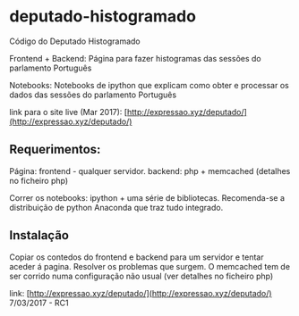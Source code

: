 # deputado-histogramado
Código do Deputado Histogramado

Frontend + Backend: Página para fazer histogramas das sessões do parlamento Português

Notebooks: Notebooks de ipython que explicam como obter e processar os dados das sessões do parlamento Português


link para o site live (Mar 2017): [http://expressao.xyz/deputado/](http://expressao.xyz/deputado/)

## Requerimentos: 

Página: frontend - qualquer servidor. backend: php + memcached (detalhes no ficheiro php)

Correr os notebooks: ipython + uma série de bibliotecas. Recomenda-se a distribuição de python Anaconda que traz tudo integrado.


## Instalação

Copiar os contedos do frontend e backend para um servidor e tentar aceder á pagina. Resolver os problemas que surgem. 
O memcached tem de ser corrido numa configuração não usual (ver detalhes no ficheiro php)

link: [http://expressao.xyz/deputado/](http://expressao.xyz/deputado/)
7/03/2017 - RC1
